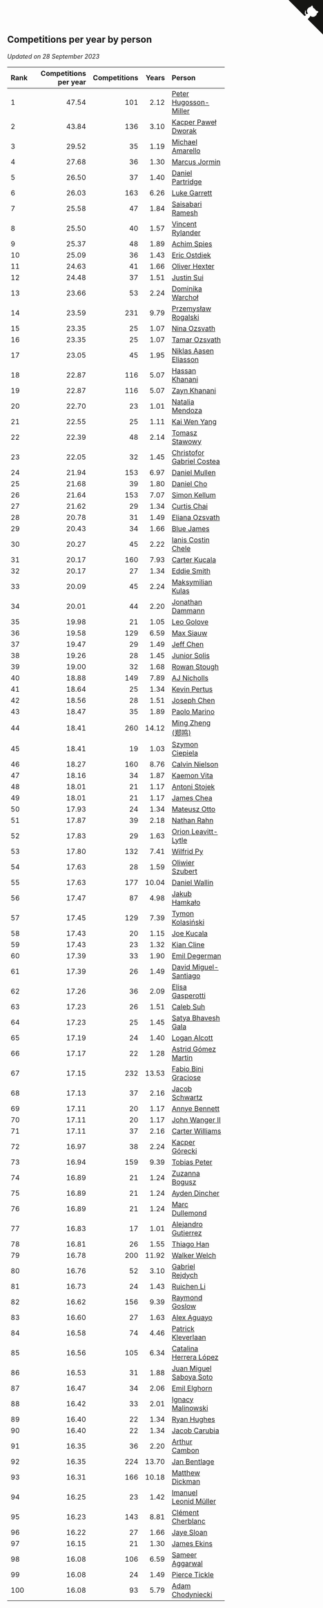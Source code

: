 ## Competitions per year by person

*Updated on 28 September 2023*

| Rank | Competitions per year | Competitions | Years | Person |
| :--- | ---: | ---: | ---: | :--- |
| 1 | 47.54 | 101 | 2.12 | [Peter Hugosson-Miller](https://www.worldcubeassociation.org/persons/2021HUGO01) |
| 2 | 43.84 | 136 | 3.10 | [Kacper Paweł Dworak](https://www.worldcubeassociation.org/persons/2020DWOR01) |
| 3 | 29.52 | 35 | 1.19 | [Michael Amarello](https://www.worldcubeassociation.org/persons/2022AMAR09) |
| 4 | 27.68 | 36 | 1.30 | [Marcus Jormin](https://www.worldcubeassociation.org/persons/2022JORM01) |
| 5 | 26.50 | 37 | 1.40 | [Daniel Partridge](https://www.worldcubeassociation.org/persons/2022PART02) |
| 6 | 26.03 | 163 | 6.26 | [Luke Garrett](https://www.worldcubeassociation.org/persons/2017GARR05) |
| 7 | 25.58 | 47 | 1.84 | [Saisabari Ramesh](https://www.worldcubeassociation.org/persons/2021RAME01) |
| 8 | 25.50 | 40 | 1.57 | [Vincent Rylander](https://www.worldcubeassociation.org/persons/2022RYLA01) |
| 9 | 25.37 | 48 | 1.89 | [Achim Spies](https://www.worldcubeassociation.org/persons/2021SPIE01) |
| 10 | 25.09 | 36 | 1.43 | [Eric Ostdiek](https://www.worldcubeassociation.org/persons/2022OSTD01) |
| 11 | 24.63 | 41 | 1.66 | [Oliver Hexter](https://www.worldcubeassociation.org/persons/2022HEXT01) |
| 12 | 24.48 | 37 | 1.51 | [Justin Sui](https://www.worldcubeassociation.org/persons/2022SUIJ01) |
| 13 | 23.66 | 53 | 2.24 | [Dominika Warchoł](https://www.worldcubeassociation.org/persons/2021WARC01) |
| 14 | 23.59 | 231 | 9.79 | [Przemysław Rogalski](https://www.worldcubeassociation.org/persons/2013ROGA02) |
| 15 | 23.35 | 25 | 1.07 | [Nina Ozsvath](https://www.worldcubeassociation.org/persons/2022OZSV03) |
| 16 | 23.35 | 25 | 1.07 | [Tamar Ozsvath](https://www.worldcubeassociation.org/persons/2022OZSV04) |
| 17 | 23.05 | 45 | 1.95 | [Niklas Aasen Eliasson](https://www.worldcubeassociation.org/persons/2021ELIA01) |
| 18 | 22.87 | 116 | 5.07 | [Hassan Khanani](https://www.worldcubeassociation.org/persons/2018KHAN26) |
| 19 | 22.87 | 116 | 5.07 | [Zayn Khanani](https://www.worldcubeassociation.org/persons/2018KHAN28) |
| 20 | 22.70 | 23 | 1.01 | [Natalia Mendoza](https://www.worldcubeassociation.org/persons/2022MEND24) |
| 21 | 22.55 | 25 | 1.11 | [Kai Wen Yang](https://www.worldcubeassociation.org/persons/2022YANG19) |
| 22 | 22.39 | 48 | 2.14 | [Tomasz Stawowy](https://www.worldcubeassociation.org/persons/2021STAW01) |
| 23 | 22.05 | 32 | 1.45 | [Christofor Gabriel Costea](https://www.worldcubeassociation.org/persons/2022COST03) |
| 24 | 21.94 | 153 | 6.97 | [Daniel Mullen](https://www.worldcubeassociation.org/persons/2016MULL04) |
| 25 | 21.68 | 39 | 1.80 | [Daniel Cho](https://www.worldcubeassociation.org/persons/2021CHOD01) |
| 26 | 21.64 | 153 | 7.07 | [Simon Kellum](https://www.worldcubeassociation.org/persons/2016KELL12) |
| 27 | 21.62 | 29 | 1.34 | [Curtis Chai](https://www.worldcubeassociation.org/persons/2022CHAI02) |
| 28 | 20.78 | 31 | 1.49 | [Eliana Ozsvath](https://www.worldcubeassociation.org/persons/2022OZSV01) |
| 29 | 20.43 | 34 | 1.66 | [Blue James](https://www.worldcubeassociation.org/persons/2022JAME01) |
| 30 | 20.27 | 45 | 2.22 | [Ianis Costin Chele](https://www.worldcubeassociation.org/persons/2021CHEL01) |
| 31 | 20.17 | 160 | 7.93 | [Carter Kucala](https://www.worldcubeassociation.org/persons/2015KUCA01) |
| 32 | 20.17 | 27 | 1.34 | [Eddie Smith](https://www.worldcubeassociation.org/persons/2022SMIT20) |
| 33 | 20.09 | 45 | 2.24 | [Maksymilian Kulas](https://www.worldcubeassociation.org/persons/2021KULA02) |
| 34 | 20.01 | 44 | 2.20 | [Jonathan Dammann](https://www.worldcubeassociation.org/persons/2021DAMM01) |
| 35 | 19.98 | 21 | 1.05 | [Leo Golove](https://www.worldcubeassociation.org/persons/2022GOLO02) |
| 36 | 19.58 | 129 | 6.59 | [Max Siauw](https://www.worldcubeassociation.org/persons/2017SIAU02) |
| 37 | 19.47 | 29 | 1.49 | [Jeff Chen](https://www.worldcubeassociation.org/persons/2022CHEN19) |
| 38 | 19.26 | 28 | 1.45 | [Junior Solis](https://www.worldcubeassociation.org/persons/2022SOLI03) |
| 39 | 19.00 | 32 | 1.68 | [Rowan Stough](https://www.worldcubeassociation.org/persons/2022STOU01) |
| 40 | 18.88 | 149 | 7.89 | [AJ Nicholls](https://www.worldcubeassociation.org/persons/2015NICH04) |
| 41 | 18.64 | 25 | 1.34 | [Kevin Pertus](https://www.worldcubeassociation.org/persons/2022PERT01) |
| 42 | 18.56 | 28 | 1.51 | [Joseph Chen](https://www.worldcubeassociation.org/persons/2022CHEN16) |
| 43 | 18.47 | 35 | 1.89 | [Paolo Marino](https://www.worldcubeassociation.org/persons/2021MARI04) |
| 44 | 18.41 | 260 | 14.12 | [Ming Zheng (郑鸣)](https://www.worldcubeassociation.org/persons/2009ZHEN11) |
| 45 | 18.41 | 19 | 1.03 | [Szymon Ciepiela](https://www.worldcubeassociation.org/persons/2022CIEP01) |
| 46 | 18.27 | 160 | 8.76 | [Calvin Nielson](https://www.worldcubeassociation.org/persons/2014NIEL03) |
| 47 | 18.16 | 34 | 1.87 | [Kaemon Vita](https://www.worldcubeassociation.org/persons/2021VITA01) |
| 48 | 18.01 | 21 | 1.17 | [Antoni Stojek](https://www.worldcubeassociation.org/persons/2022STOJ03) |
| 49 | 18.01 | 21 | 1.17 | [James Chea](https://www.worldcubeassociation.org/persons/2022CHEA05) |
| 50 | 17.93 | 24 | 1.34 | [Mateusz Otto](https://www.worldcubeassociation.org/persons/2022OTTO01) |
| 51 | 17.87 | 39 | 2.18 | [Nathan Rahn](https://www.worldcubeassociation.org/persons/2021RAHN01) |
| 52 | 17.83 | 29 | 1.63 | [Orion Leavitt-Lytle](https://www.worldcubeassociation.org/persons/2022LEAV01) |
| 53 | 17.80 | 132 | 7.41 | [Wilfrid Py](https://www.worldcubeassociation.org/persons/2016PYWI01) |
| 54 | 17.63 | 28 | 1.59 | [Oliwier Szubert](https://www.worldcubeassociation.org/persons/2022SZUB01) |
| 55 | 17.63 | 177 | 10.04 | [Daniel Wallin](https://www.worldcubeassociation.org/persons/2013WALL03) |
| 56 | 17.47 | 87 | 4.98 | [Jakub Hamkało](https://www.worldcubeassociation.org/persons/2018HAMK01) |
| 57 | 17.45 | 129 | 7.39 | [Tymon Kolasiński](https://www.worldcubeassociation.org/persons/2016KOLA02) |
| 58 | 17.43 | 20 | 1.15 | [Joe Kucala](https://www.worldcubeassociation.org/persons/2022KUCA01) |
| 59 | 17.43 | 23 | 1.32 | [Kian Cline](https://www.worldcubeassociation.org/persons/2022CLIN01) |
| 60 | 17.39 | 33 | 1.90 | [Emil Degerman](https://www.worldcubeassociation.org/persons/2021DEGE01) |
| 61 | 17.39 | 26 | 1.49 | [David Miguel-Santiago](https://www.worldcubeassociation.org/persons/2022MIGU02) |
| 62 | 17.26 | 36 | 2.09 | [Elisa Gasperotti](https://www.worldcubeassociation.org/persons/2021GASP01) |
| 63 | 17.23 | 26 | 1.51 | [Caleb Suh](https://www.worldcubeassociation.org/persons/2022SUHC01) |
| 64 | 17.23 | 25 | 1.45 | [Satya Bhavesh Gala](https://www.worldcubeassociation.org/persons/2022GALA03) |
| 65 | 17.19 | 24 | 1.40 | [Logan Alcott](https://www.worldcubeassociation.org/persons/2022ALCO02) |
| 66 | 17.17 | 22 | 1.28 | [Astrid Gómez Martin](https://www.worldcubeassociation.org/persons/2022MART26) |
| 67 | 17.15 | 232 | 13.53 | [Fabio Bini Graciose](https://www.worldcubeassociation.org/persons/2010GRAC02) |
| 68 | 17.13 | 37 | 2.16 | [Jacob Schwartz](https://www.worldcubeassociation.org/persons/2021SCHW01) |
| 69 | 17.11 | 20 | 1.17 | [Annye Bennett](https://www.worldcubeassociation.org/persons/2022BENN11) |
| 70 | 17.11 | 20 | 1.17 | [John Wanger II](https://www.worldcubeassociation.org/persons/2022WANG39) |
| 71 | 17.11 | 37 | 2.16 | [Carter Williams](https://www.worldcubeassociation.org/persons/2021WILL06) |
| 72 | 16.97 | 38 | 2.24 | [Kacper Górecki](https://www.worldcubeassociation.org/persons/2021GORE01) |
| 73 | 16.94 | 159 | 9.39 | [Tobias Peter](https://www.worldcubeassociation.org/persons/2014PETE03) |
| 74 | 16.89 | 21 | 1.24 | [Zuzanna Bogusz](https://www.worldcubeassociation.org/persons/2022BOGU01) |
| 75 | 16.89 | 21 | 1.24 | [Ayden Dincher](https://www.worldcubeassociation.org/persons/2022DINC01) |
| 76 | 16.89 | 21 | 1.24 | [Marc Dullemond](https://www.worldcubeassociation.org/persons/2022DULL01) |
| 77 | 16.83 | 17 | 1.01 | [Alejandro Gutierrez](https://www.worldcubeassociation.org/persons/2022GUTI09) |
| 78 | 16.81 | 26 | 1.55 | [Thiago Han](https://www.worldcubeassociation.org/persons/2022HANT01) |
| 79 | 16.78 | 200 | 11.92 | [Walker Welch](https://www.worldcubeassociation.org/persons/2011WELC01) |
| 80 | 16.76 | 52 | 3.10 | [Gabriel Rejdych](https://www.worldcubeassociation.org/persons/2020REJD01) |
| 81 | 16.73 | 24 | 1.43 | [Ruichen Li](https://www.worldcubeassociation.org/persons/2022LIRU02) |
| 82 | 16.62 | 156 | 9.39 | [Raymond Goslow](https://www.worldcubeassociation.org/persons/2014GOSL01) |
| 83 | 16.60 | 27 | 1.63 | [Alex Aguayo](https://www.worldcubeassociation.org/persons/2022AGUA01) |
| 84 | 16.58 | 74 | 4.46 | [Patrick Kleverlaan](https://www.worldcubeassociation.org/persons/2019KLEV01) |
| 85 | 16.56 | 105 | 6.34 | [Catalina Herrera López](https://www.worldcubeassociation.org/persons/2017LOPE31) |
| 86 | 16.53 | 31 | 1.88 | [Juan Miguel Saboya Soto](https://www.worldcubeassociation.org/persons/2021SOTO01) |
| 87 | 16.47 | 34 | 2.06 | [Emil Elghorn](https://www.worldcubeassociation.org/persons/2021ELGH01) |
| 88 | 16.42 | 33 | 2.01 | [Ignacy Malinowski](https://www.worldcubeassociation.org/persons/2021MALI02) |
| 89 | 16.40 | 22 | 1.34 | [Ryan Hughes](https://www.worldcubeassociation.org/persons/2022HUGH04) |
| 90 | 16.40 | 22 | 1.34 | [Jacob Carubia](https://www.worldcubeassociation.org/persons/2022CARU02) |
| 91 | 16.35 | 36 | 2.20 | [Arthur Cambon](https://www.worldcubeassociation.org/persons/2021CAMB01) |
| 92 | 16.35 | 224 | 13.70 | [Jan Bentlage](https://www.worldcubeassociation.org/persons/2010BENT01) |
| 93 | 16.31 | 166 | 10.18 | [Matthew Dickman](https://www.worldcubeassociation.org/persons/2013DICK01) |
| 94 | 16.25 | 23 | 1.42 | [Imanuel Leonid Müller](https://www.worldcubeassociation.org/persons/2022MULL02) |
| 95 | 16.23 | 143 | 8.81 | [Clément Cherblanc](https://www.worldcubeassociation.org/persons/2014CHER05) |
| 96 | 16.22 | 27 | 1.66 | [Jaye Sloan](https://www.worldcubeassociation.org/persons/2022SLOA01) |
| 97 | 16.15 | 21 | 1.30 | [James Ekins](https://www.worldcubeassociation.org/persons/2022EKIN01) |
| 98 | 16.08 | 106 | 6.59 | [Sameer Aggarwal](https://www.worldcubeassociation.org/persons/2017AGGA01) |
| 99 | 16.08 | 24 | 1.49 | [Pierce Tickle](https://www.worldcubeassociation.org/persons/2022TICK01) |
| 100 | 16.08 | 93 | 5.79 | [Adam Chodyniecki](https://www.worldcubeassociation.org/persons/2017CHOD02) |


<a href="https://github.com/JustinTimeCuber/wca_statistics" class="github-corner" aria-label="View source on Github"><svg width="80" height="80" viewBox="0 0 250 250" style="fill:#151513; color:#fff; position: absolute; top: 0; border: 0; right: 0;" aria-hidden="true"><path d="M0,0 L115,115 L130,115 L142,142 L250,250 L250,0 Z"></path><path d="M128.3,109.0 C113.8,99.7 119.0,89.6 119.0,89.6 C122.0,82.7 120.5,78.6 120.5,78.6 C119.2,72.0 123.4,76.3 123.4,76.3 C127.3,80.9 125.5,87.3 125.5,87.3 C122.9,97.6 130.6,101.9 134.4,103.2" fill="currentColor" style="transform-origin: 130px 106px;" class="octo-arm"></path><path d="M115.0,115.0 C114.9,115.1 118.7,116.5 119.8,115.4 L133.7,101.6 C136.9,99.2 139.9,98.4 142.2,98.6 C133.8,88.0 127.5,74.4 143.8,58.0 C148.5,53.4 154.0,51.2 159.7,51.0 C160.3,49.4 163.2,43.6 171.4,40.1 C171.4,40.1 176.1,42.5 178.8,56.2 C183.1,58.6 187.2,61.8 190.9,65.4 C194.5,69.0 197.7,73.2 200.1,77.6 C213.8,80.2 216.3,84.9 216.3,84.9 C212.7,93.1 206.9,96.0 205.4,96.6 C205.1,102.4 203.0,107.8 198.3,112.5 C181.9,128.9 168.3,122.5 157.7,114.1 C157.9,116.9 156.7,120.9 152.7,124.9 L141.0,136.5 C139.8,137.7 141.6,141.9 141.8,141.8 Z" fill="currentColor" class="octo-body"></path></svg></a><style>.github-corner:hover .octo-arm{animation:octocat-wave 560ms ease-in-out}@keyframes octocat-wave{0%,100%{transform:rotate(0)}20%,60%{transform:rotate(-25deg)}40%,80%{transform:rotate(10deg)}}@media (max-width:500px){.github-corner:hover .octo-arm{animation:none}.github-corner .octo-arm{animation:octocat-wave 560ms ease-in-out}}</style>

